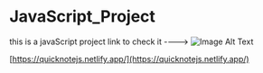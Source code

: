 # JavaScript_Project

this is a javaScript project 
link to check it ----> 
![Image Alt Text](https://drive.google.com/file/d/1l9IZteieWzOopIgMLHhVnioIJK_-yjSn/view?usp=drive_link)

[https://quicknotejs.netlify.app/](https://quicknotejs.netlify.app/)
